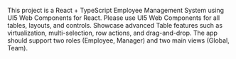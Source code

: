 <!-- Use this file to provide workspace-specific custom instructions to Copilot. For more details, visit https://code.visualstudio.com/docs/copilot/copilot-customization#_use-a-githubcopilotinstructionsmd-file -->

This project is a React + TypeScript Employee Management System using UI5 Web Components for React. Please use UI5 Web Components for all tables, layouts, and controls. Showcase advanced Table features such as virtualization, multi-selection, row actions, and drag-and-drop. The app should support two roles (Employee, Manager) and two main views (Global, Team).
